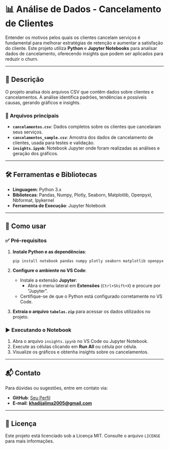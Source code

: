 # 📊 **Análise de Dados - Cancelamento de Clientes**

Entender os motivos pelos quais os clientes cancelam serviços é fundamental para melhorar estratégias de retenção e aumentar a satisfação do cliente. Este projeto utiliza **Python** e **Jupyter Notebooks** para analisar dados de cancelamento, oferecendo insights que podem ser aplicados para reduzir o churn.

---

## 📝 **Descrição**

O projeto analisa dois arquivos CSV que contêm dados sobre clientes e cancelamentos. A análise identifica padrões, tendências e possíveis causas, gerando gráficos e insights.

### 📁 **Arquivos principais**
- **`cancelamentos.csv`**: Dados completos sobre os clientes que cancelaram seus serviços.
- **`cancelamentos_sample.csv`**: Amostra dos dados de cancelamento de clientes, usada para testes e validação.
- **`insights.ipynb`**: Notebook Jupyter onde foram realizadas as análises e geração dos gráficos.

---

## 🛠️ **Ferramentas e Bibliotecas**
- **Linguagem**: Python 3.x
- **Bibliotecas**: Pandas, Numpy, Plotly, Seaborn, Matplotlib, Openpyxl, Nbformat, Ipykernel
- **Ferramenta de Execução**: Jupyter Notebook

---

## 🚀 **Como usar**

### ✅ **Pré-requisitos**
1. **Instale Python e as dependências**:
    ```bash
    pip install notebook pandas numpy plotly seaborn matplotlib openpyxl ipykernel
    ```

2. **Configure o ambiente no VS Code**:
   - Instale a extensão **Jupyter**:
     - Abra o menu lateral em **Extensões** (`Ctrl+Shift+X`) e procure por "Jupyter".
   - Certifique-se de que o Python está configurado corretamente no VS Code.

3. **Extraia o arquivo `tabelas.zip`** para acessar os dados utilizados no projeto.

### ▶️ **Executando o Notebook**
1. Abra o arquivo `insights.ipynb` no VS Code ou Jupyter Notebook.
2. Execute as células clicando em **Run All** ou célula por célula.
3. Visualize os gráficos e obtenha insights sobre os cancelamentos.

---

## 📬 **Contato**

Para dúvidas ou sugestões, entre em contato via:
- **GitHub**: [Seu Perfil](https://github.com/seu-perfil)
- **E-mail**: **khadijalima2005@gmail.com**

---

## 📜 **Licença**
Este projeto está licenciado sob a Licença MIT. Consulte o arquivo `LICENSE` para mais informações.
